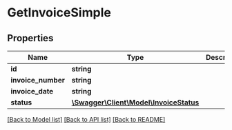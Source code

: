 # GetInvoiceSimple

## Properties
Name | Type | Description | Notes
------------ | ------------- | ------------- | -------------
**id** | **string** |  | [optional] 
**invoice_number** | **string** |  | [optional] 
**invoice_date** | **string** |  | [optional] 
**status** | [**\Swagger\Client\Model\InvoiceStatus**](InvoiceStatus.md) |  | [optional] 

[[Back to Model list]](../README.md#documentation-for-models) [[Back to API list]](../README.md#documentation-for-api-endpoints) [[Back to README]](../README.md)


